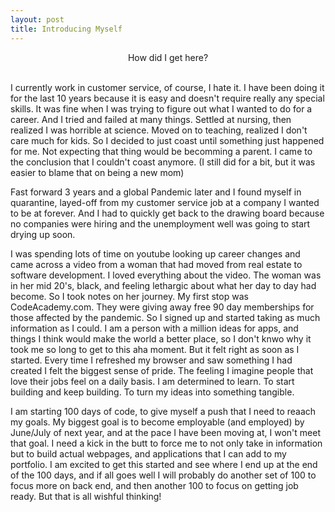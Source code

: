 ```yaml
---
layout: post
title: Introducing Myself
---
```


<div align="center">How did I get here? </div>
<br>

I currently work in customer service, of course, I hate it. I have been doing it for the last 10 years because it is easy and doesn't require really any special skills. It was fine when I was trying to figure out what I wanted to do for a career. And I tried and failed at many things. Settled at nursing, then realized I was horrible at science. Moved on to teaching, realized I don't care much for kids. So I decided to just coast until something just happened for me. Not expecting that thing would be becomming a parent. I came to the conclusion that I couldn't coast anymore. (I still did for a bit, but it was easier to blame that on being a new mom) 
<br>

Fast forward 3 years and a global Pandemic later and I found myself in quarantine, layed-off from my customer service job at a company I wanted to be at forever. And I had to quickly get back to the drawing board because no companies were hiring and the unemployment well was going to start drying up soon. 
<br>

I was spending lots of time on youtube looking up career changes and came across a video from a woman that had moved from real estate to software development. I loved everything about the video. The woman was in her mid 20's, black, and feeling lethargic about what her day to day had become. So I took notes on her journey. My first stop was CodeAcademy.com. They were giving away free 90 day memberships for those affected by the pandemic. So I signed up and started taking as much information as I could. I am a person with a million ideas for apps, and things I think would make the world a better place, so I don't knwo why it took me so long to get to this aha moment. But it felt right as soon as I started. Every time I refreshed my browser and saw something I had created I felt the biggest sense of pride. The feeling I imagine people that love their jobs feel on a daily basis. I am determined to learn. To start building and keep building. To turn my ideas into something tangible.
<br> 

I am starting 100 days of code, to give myself a push that I need to reaach my goals. My biggest goal is to become employable (and employed) by June/July of next year, and at the pace I have been moving at, I won't meet that goal. I need a kick in the butt to force me to not only take in information but to build actual webpages, and applications that I can add to my portfolio. 
I am excited to get this started and see where I end up at the end of the 100 days, and if all goes well I will probably do another set of 100 to focus more on back end, and then another 100 to focus on getting job ready. But that is all wishful thinking! 

